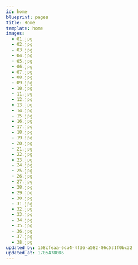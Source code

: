 ```yaml
---
id: home
blueprint: pages
title: Home
template: home
images:
  - 01.jpg
  - 02.jpg
  - 03.jpg
  - 04.jpg
  - 05.jpg
  - 06.jpg
  - 07.jpg
  - 08.jpg
  - 09.jpg
  - 10.jpg
  - 11.jpg
  - 12.jpg
  - 13.jpg
  - 14.jpg
  - 15.jpg
  - 16.jpg
  - 17.jpg
  - 18.jpg
  - 19.jpg
  - 20.jpg
  - 21.jpg
  - 22.jpg
  - 23.jpg
  - 24.jpg
  - 25.jpg
  - 26.jpg
  - 27.jpg
  - 28.jpg
  - 29.jpg
  - 30.jpg
  - 31.jpg
  - 32.jpg
  - 33.jpg
  - 34.jpg
  - 35.jpg
  - 36.jpg
  - 37.jpg
  - 38.jpg
updated_by: 168cfeaa-6da4-4f36-a582-86c531f0bc32
updated_at: 1705478086
---
```

